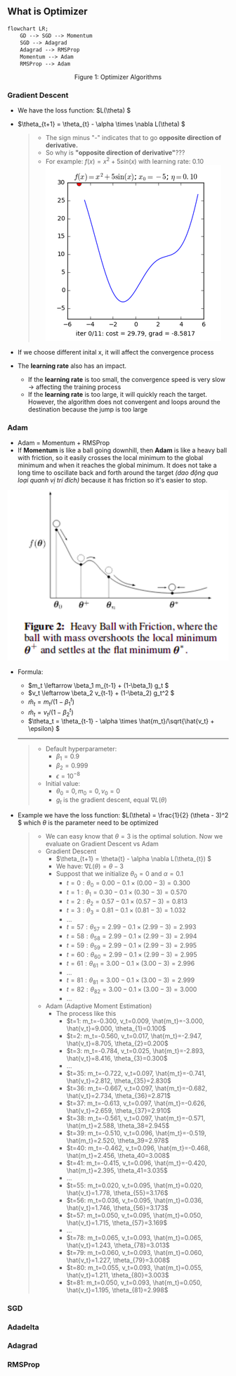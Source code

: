 ## What is Optimizer
```mermaid
flowchart LR;
    GD --> SGD --> Momentum
    SGD --> Adagrad
    Adagrad --> RMSProp
    Momentum --> Adam
    RMSProp --> Adam
```
<p style="text-align: center">Figure 1: Optimizer Algorithms</p>

### Gradient Descent
- We have the loss function: $L(\theta) $

- $\theta_{t+1} = \theta_{t} - \alpha \times \nabla L(\theta) $
    > - The sign minus "-" indicates that to go **opposite direction of derivative.**
    > - So why is **"opposite direction of derivative"**???
    > - For example: $f(x) = x^2 + 5sin(x)$ with learning rate: 0.10
    ![](imgs/37d9bc01-838e-4422-ae73-c15b4a997aaa.gif.crdownload)

- If we choose different inital x, it will affect the convergence process
- The **learning rate** also has an impact. 
    - If the **learning rate** is too small, the convergence speed is very slow $\to$ affecting the training process
    - If the **learning rate** is too large, it will quickly reach the target. However, the algorithm does not convergent and loops around the destination because the jump is too large

### Adam
- Adam = Momentum + RMSProp
- If **Momentum** is like a ball going downhill, then **Adam** is like a heavy ball with friction, so it easily crosses the local minimum to the global minimum and when it reaches the global minimum. It does not take a long time to oscillate back and forth around the target *(dao động qua loại quanh vị trí đích)* because it has friction so it's easier to stop.

![Alt text](imgs/8b0cfd95-79a3-40c7-8937-f601801cc438.png)

- Formula:
    - $m_t \leftarrow \beta_1 m_{t-1} + (1-\beta_1) g_t $
    - $v_t \leftarrow \beta_2 v_{t-1} + (1-\beta_2) g_t^2 $
    - $\hat{m}_t = m_t / (1-\beta_1^t)$
    - $\hat{m}_t = v_t / (1-\beta_2^t)$
    - $\theta_t = \theta_{t-1} - \alpha \times \hat{m_t}/\sqrt{\hat{v_t} + \epsilon} $
    ___
    > - Default hyperparameter:
    >   - $\beta_1=0.9$
    >   - $\beta_2=0.999$
    >   - $\epsilon=10^{-8}$
    > - Initial value:
    >   - $\theta_0=0, m_0=0, v_0 = 0$
    >   - $g_t$ is the gradient descent, equal $\nabla L(\theta)$

- Example we have the loss function: $L(\theta) = \frac{1}{2} (\theta - 3)^2 $ which $\theta$ is the parameter need to be optimized
    > - We can easy know that $\theta = 3$ is the optimal solution. Now we evaluate on Gradient Descent vs Adam
    > - Gradient Descent
    >   - $\theta_{t+1} = \theta{t} - \alpha \nabla L(\theta_{t}) $
    >   - We have: $\nabla L(\theta) = \theta - 3$
    >   - Suppost that we initialize $\theta_0 = 0$ and $\alpha = 0.1$
    >       - $t=0: \theta_0= 0.00 - 0.1 \times (0.00 - 3) = 0.300$
    >       - $t=1: \theta_1= 0.30 - 0.1 \times (0.30 - 3) = 0.570$
    >       - $t=2: \theta_2= 0.57 - 0.1 \times (0.57 - 3) = 0.813$
    >       - $t=3: \theta_3= 0.81 - 0.1 \times (0.81 - 3) = 1.032$
    >       - ...
    >       - $t=57: \theta_57= 2.99 - 0.1 \times (2.99 - 3) = 2.993$
    >       - $t=58: \theta_58= 2.99 - 0.1 \times (2.99 - 3) = 2.994$
    >       - $t=59: \theta_59= 2.99 - 0.1 \times (2.99 - 3) = 2.995$
    >       - $t=60: \theta_60= 2.99 - 0.1 \times (2.99 - 3) = 2.995$
    >       - $t=61: \theta_61= 3.00 - 0.1 \times (3.00 - 3) = 2.996$
    >       - ...
    >       - $t=81: \theta_81= 3.00 - 0.1 \times (3.00 - 3) = 2.999$
    >       - $t=82: \theta_82= 3.00 - 0.1 \times (3.00 - 3) = 3.000$
    >       - ...
    > - Adam (Adaptive Moment Estimation)
    >   - The process like this
    >       - $t=1: m_t=-0.300, v_t=0.009, \hat{m_t}=-3.000, \hat{v_t}=9.000, \theta_{1}=0.100$
    >       - $t=2: m_t=-0.560, v_t=0.017, \hat{m_t}=-2.947, \hat{v_t}=8.705, \theta_{2}=0.200$
    >       - $t=3: m_t=-0.784, v_t=0.025, \hat{m_t}=-2.893, \hat{v_t}=8.416, \theta_{3}=0.300$
    >       - ...
    >       - $t=35: m_t=-0.722, v_t=0.097, \hat{m_t}=-0.741, \hat{v_t}=2.812, \theta_{35}=2.830$
    >       - $t=36: m_t=-0.667, v_t=0.097, \hat{m_t}=-0.682, \hat{v_t}=2.734, \theta_{36}=2.871$
    >       - $t=37: m_t=-0.613, v_t=0.097, \hat{m_t}=-0.626, \hat{v_t}=2.659, \theta_{37}=2.910$
    >       - $t=38: m_t=-0.561, v_t=0.097, \hat{m_t}=-0.571, \hat{m_t}=2.588, \theta_38=2.945$
    >       - $t=39: m_t=-0.510, v_t=0.096, \hat{m_t}=-0.519, \hat{m_t}=2.520, \theta_39=2.978$
    >       - $t=40: m_t=-0.462, v_t=0.096, \hat{m_t}=-0.468, \hat{m_t}=2.456, \theta_40=3.008$
    >       - $t=41: m_t=-0.415, v_t=0.096, \hat{m_t}=-0.420, \hat{m_t}=2.395, \theta_41=3.035$
    >       - ...
    >       - $t=55: m_t=0.020, v_t=0.095, \hat{m_t}=0.020, \hat{v_t}=1.778, \theta_{55}=3.176$
    >       - $t=56: m_t=0.036, v_t=0.095, \hat{m_t}=0.036, \hat{v_t}=1.746, \theta_{56}=3.173$
    >       - $t=57: m_t=0.050, v_t=0.095, \hat{m_t}=0.050, \hat{v_t}=1.715, \theta_{57}=3.169$
    >       - ...
    >       - $t=78: m_t=0.065, v_t=0.093, \hat{m_t}=0.065, \hat{v_t}=1.243, \theta_{78}=3.013$
    >       - $t=79: m_t=0.060, v_t=0.093, \hat{m_t}=0.060, \hat{v_t}=1.227, \theta_{79}=3.008$
    >       - $t=80: m_t=0.055, v_t=0.093, \hat{m_t}=0.055, \hat{v_t}=1.211, \theta_{80}=3.003$
    >       - $t=81: m_t=0.050, v_t=0.093, \hat{m_t}=0.050, \hat{v_t}=1.195, \theta_{81}=2.998$

### SGD


### Adadelta


### Adagrad


### RMSProp